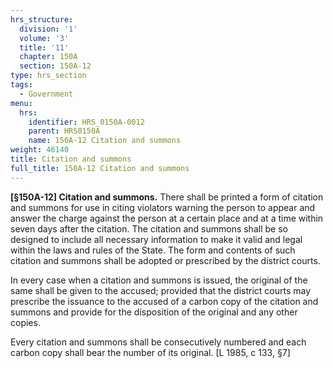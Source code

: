 ```yaml
---
hrs_structure:
  division: '1'
  volume: '3'
  title: '11'
  chapter: 150A
  section: 150A-12
type: hrs_section
tags:
  - Government
menu:
  hrs:
    identifier: HRS_0150A-0012
    parent: HRS0150A
    name: 150A-12 Citation and summons
weight: 46140
title: Citation and summons
full_title: 150A-12 Citation and summons
---
```

**[§150A-12] Citation and summons.** There shall be printed a form of citation and summons for use in citing violators warning the person to appear and answer the charge against the person at a certain place and at a time within seven days after the citation. The citation and summons shall be so designed to include all necessary information to make it valid and legal within the laws and rules of the State. The form and contents of such citation and summons shall be adopted or prescribed by the district courts.

In every case when a citation and summons is issued, the original of the same shall be given to the accused; provided that the district courts may prescribe the issuance to the accused of a carbon copy of the citation and summons and provide for the disposition of the original and any other copies.

Every citation and summons shall be consecutively numbered and each carbon copy shall bear the number of its original. [L 1985, c 133, §7]